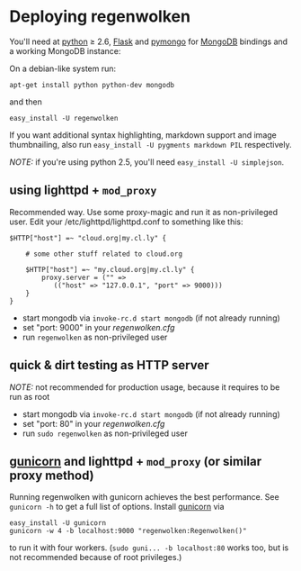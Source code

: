 Deploying regenwolken
=====================

You'll need at [python][1] ≥ 2.6, [Flask][2] and [pymongo][3] for [MongoDB][4] bindings
and a working MongoDB instance:

On a debian-like system run:

    apt-get install python python-dev mongodb

and then

    easy_install -U regenwolken

If you want additional syntax highlighting, markdown support and image
thumbnailing, also run `easy_install -U pygments markdown PIL` respectively.

*NOTE:* if you're using python 2.5, you'll need `easy_install -U simplejson`.

[1]: http://python.org/
[2]: http://flask.pocoo.org/
[3]: http://api.mongodb.org/python/current/
[4]: http://www.mongodb.org/

using lighttpd + `mod_proxy`
----------------------------

Recommended way. Use some proxy-magic and run it as non-privileged user. Edit
your /etc/lighttpd/lighttpd.conf to something like this:

    $HTTP["host"] =~ "cloud.org|my.cl.ly" {

        # some other stuff related to cloud.org

        $HTTP["host"] =~ "my.cloud.org|my.cl.ly" {
            proxy.server = ("" =>
               (("host" => "127.0.0.1", "port" => 9000)))
        }
    }

- start mongodb via `invoke-rc.d start mongodb` (if not already running)
- set "port: 9000" in your *regenwolken.cfg*
- run `regenwolken` as non-privileged user

quick & dirt testing as HTTP server
-----------------------------------

*NOTE:* not recommended for production usage, because it requires to be run as root

- start mongodb via `invoke-rc.d start mongodb` (if not already running)
- set "port: 80" in your *regenwolken.cfg*
- run `sudo regenwolken` as non-privileged user


[gunicorn][5] and lighttpd + `mod_proxy` (or similar proxy method)
------------------------------------------------------------------

Running regenwolken with gunicorn achieves the best performance. See
`gunicorn -h` to get a full list of options. Install [gunicorn][5] via

    easy_install -U gunicorn
    gunicorn -w 4 -b localhost:9000 "regenwolken:Regenwolken()"

to run it with four workers. (`sudo guni... -b localhost:80` works too,
but is not recommended because of root privileges.)

[5]: http://gunicorn.org/

